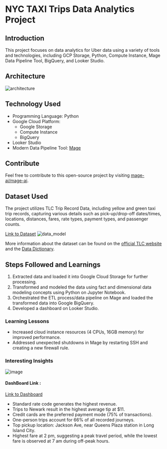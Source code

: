# NYC TAXI Trips Data Analytics Project

## Introduction

This project focuses on data analytics for Uber data using a variety of tools and technologies, including GCP Storage, Python, Compute Instance, Mage Data Pipeline Tool, BigQuery, and Looker Studio.

## Architecture
![architecture](https://github.com/Lohitha-Vanteru/Uber-Data-Analytics-/assets/113141006/fc3f36e2-ffae-43c7-a846-f235d72d00eb)

## Technology Used

- Programming Language: Python
- Google Cloud Platform:
  - Google Storage
  - Compute Instance
  - BigQuery
- Looker Studio
- Modern Data Pipeline Tool: [Mage](https://www.mage.ai/)

## Contribute

Feel free to contribute to this open-source project by visiting [mage-ai/mage-ai](https://github.com/mage-ai/mage-ai).

## Dataset Used

The project utilizes TLC Trip Record Data, including yellow and green taxi trip records, capturing various details such as pick-up/drop-off dates/times, locations, distances, fares, rate types, payment types, and passenger counts.

[Link to Dataset](https://github.com/darshilparmar/uber-etl-pipeline-data-engineering-project/blob/main/data/uber_data.csv)
![data_model](https://github.com/Lohitha-Vanteru/Uber-Data-Analytics-/assets/113141006/81034f8f-5534-43d0-9096-c9bd0b0aa9ba)

More information about the dataset can be found on the [official TLC website](https://www.nyc.gov/site/tlc/about/tlc-trip-record-data.page) and the [Data Dictionary](https://www.nyc.gov/assets/tlc/downloads/pdf/data_dictionary_trip_records_yellow.pdf).

## Steps Followed and Learnings

1. Extracted data and loaded it into Google Cloud Storage for further processing.
2. Transformed and modeled the data using fact and dimensional data modeling concepts using Python on Jupyter Notebook.
3. Orchestrated the ETL process/data pipeline on Mage and loaded the transformed data into Google BigQuery.
4. Developed a dashboard on Looker Studio.

### Learning Lessons

- Increased cloud instance resources (4 CPUs, 16GB memory) for improved performance.
- Addressed unexpected shutdowns in Mage by restarting SSH and creating a new firewall rule.

### Interesting Insights
![image](https://github.com/Lohitha-Vanteru/NYC-Taxi-Trip-Data-Analytics-/assets/113141006/fa82bbc4-ea92-45e8-8854-c3c3cc97547f)
#### DashBoard Link : 
[Link to Dashboard](https://lookerstudio.google.com/u/0/reporting/3a218e00-a785-471e-a65f-477fdd161022/page/eEOkD)
- Standard rate code generates the highest revenue.
- Trips to Newark result in the highest average tip at $11.
- Credit cards are the preferred payment mode (75% of transactions).
- One-person trips account for 66% of all recorded journeys.
- Top pickup location: Jackson Ave, near Queens Plaza station in Long Island City.
- Highest fare at 2 pm, suggesting a peak travel period, while the lowest fare is observed at 7 am during off-peak hours.

